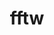 ---
title: "fftw"
layout: cache
categories: [package, develop-2025-03-23]
meta: {"compilers": ["cce@=18.0.0", "gcc@=11.4.0", "oneapi@=2024.2.1"], "num_specs": 13, "num_specs_by_stack": {"e4s": 5, "e4s-cray-rhel": 1, "e4s-neoverse-v2": 4, "e4s-oneapi": 2, "hep": 1, "root": 13}, "oss": ["rhel8", "ubuntu22.04"], "platforms": ["linux"], "stacks": ["e4s", "e4s-cray-rhel", "e4s-neoverse-v2", "e4s-oneapi", "hep", "root"], "targets": ["neoverse_v2", "x86_64_v3"], "versions": ["3.3.10"]}
spec_details: [{"compiler": "gcc@=11.4.0", "hash": "3vczg63be7kc3xttxmz7cxspxfgalshf", "os": "ubuntu22.04", "platform": "linux", "size": "-", "stacks": ["e4s-neoverse-v2", "root"], "target": "neoverse_v2", "variants": ["build_system=autotools", "+mpi", "+openmp", "patches=872cff9", "~pfft_patches", "precision=double,float", "+shared"], "versions": ["3.3.10"]}, {"compiler": "gcc@=11.4.0", "hash": "4nbde6fdwizurf7i4yq4v2lyabactpnf", "os": "ubuntu22.04", "platform": "linux", "size": "-", "stacks": ["e4s", "root"], "target": "x86_64_v3", "variants": ["build_system=autotools", "+mpi", "+openmp", "patches=872cff9", "~pfft_patches", "precision=double,float", "+shared"], "versions": ["3.3.10"]}, {"compiler": "gcc@=11.4.0", "hash": "e7sv2nnsm3unzrb3wtlvwqcarlhzyme3", "os": "ubuntu22.04", "platform": "linux", "size": "-", "stacks": ["e4s-neoverse-v2", "root"], "target": "neoverse_v2", "variants": ["build_system=autotools", "+mpi", "~openmp", "patches=872cff9", "~pfft_patches", "precision=double,float", "+shared"], "versions": ["3.3.10"]}, {"compiler": "cce@=18.0.0", "hash": "fkbltiewbawumlxy6jejkf5dl3bb7mqk", "os": "rhel8", "platform": "linux", "size": "-", "stacks": ["e4s-cray-rhel", "root"], "target": "x86_64_v3", "variants": ["build_system=autotools", "+mpi", "~openmp", "patches=872cff9", "~pfft_patches", "precision=double,float", "+shared"], "versions": ["3.3.10"]}, {"compiler": "gcc@=11.4.0", "hash": "fzcxx4qrzccmgmgjnkeo2ysc7malvydc", "os": "ubuntu22.04", "platform": "linux", "size": "-", "stacks": ["e4s", "root"], "target": "x86_64_v3", "variants": ["build_system=autotools", "+mpi", "~openmp", "patches=872cff9", "~pfft_patches", "precision=double,float", "+shared"], "versions": ["3.3.10"]}, {"compiler": "gcc@=11.4.0", "hash": "n7wotdwynxtzulquzhsf75x33gzbxza7", "os": "ubuntu22.04", "platform": "linux", "size": "-", "stacks": ["e4s", "root"], "target": "x86_64_v3", "variants": ["build_system=autotools", "+mpi", "+openmp", "patches=872cff9", "~pfft_patches", "precision=double,float", "+shared"], "versions": ["3.3.10"]}, {"compiler": "gcc@=11.4.0", "hash": "oh2urphytnmr5i7dzbydfgcw2dakjxwa", "os": "ubuntu22.04", "platform": "linux", "size": "-", "stacks": ["e4s", "root"], "target": "x86_64_v3", "variants": ["build_system=autotools", "+mpi", "+openmp", "patches=872cff9", "~pfft_patches", "precision=double,float", "+shared"], "versions": ["3.3.10"]}, {"compiler": "gcc@=11.4.0", "hash": "sy25l66felqvqfvnyyitdtkp33ynlkao", "os": "ubuntu22.04", "platform": "linux", "size": "-", "stacks": ["e4s-neoverse-v2", "root"], "target": "neoverse_v2", "variants": ["build_system=autotools", "+mpi", "+openmp", "patches=872cff9", "~pfft_patches", "precision=double,float", "+shared"], "versions": ["3.3.10"]}, {"compiler": "oneapi@=2024.2.1", "hash": "tfysplxpc27qmla543v3ruinkhxmbfzu", "os": "ubuntu22.04", "platform": "linux", "size": "-", "stacks": ["e4s-oneapi", "root"], "target": "x86_64_v3", "variants": ["build_system=autotools", "+mpi", "+openmp", "patches=872cff9", "~pfft_patches", "precision=double,float", "+shared"], "versions": ["3.3.10"]}, {"compiler": "oneapi@=2024.2.1", "hash": "ukkj7frxz3guetlgnrunhfqftwsr6p2p", "os": "ubuntu22.04", "platform": "linux", "size": "-", "stacks": ["e4s-oneapi", "root"], "target": "x86_64_v3", "variants": ["build_system=autotools", "+mpi", "~openmp", "patches=872cff9", "~pfft_patches", "precision=double,float", "+shared"], "versions": ["3.3.10"]}, {"compiler": "gcc@=11.4.0", "hash": "vnpx2y6svf43ice6y7woa3fo3pmyk5vr", "os": "ubuntu22.04", "platform": "linux", "size": "-", "stacks": ["e4s", "root"], "target": "x86_64_v3", "variants": ["build_system=autotools", "+mpi", "~openmp", "patches=872cff9", "~pfft_patches", "precision=double,float", "+shared"], "versions": ["3.3.10"]}, {"compiler": "gcc@=11.4.0", "hash": "vszi2k5zbhy57zb7t7vksmg2wrmcmf2o", "os": "ubuntu22.04", "platform": "linux", "size": "-", "stacks": ["hep", "root"], "target": "x86_64_v3", "variants": ["build_system=autotools", "+mpi", "~openmp", "patches=872cff9", "~pfft_patches", "precision=double,float", "+shared"], "versions": ["3.3.10"]}, {"compiler": "gcc@=11.4.0", "hash": "yk475xe6a7ruwqe66ety5elwe522kyng", "os": "ubuntu22.04", "platform": "linux", "size": "-", "stacks": ["e4s-neoverse-v2", "root"], "target": "neoverse_v2", "variants": ["build_system=autotools", "+mpi", "+openmp", "patches=872cff9", "~pfft_patches", "precision=double,float", "+shared"], "versions": ["3.3.10"]}]
---